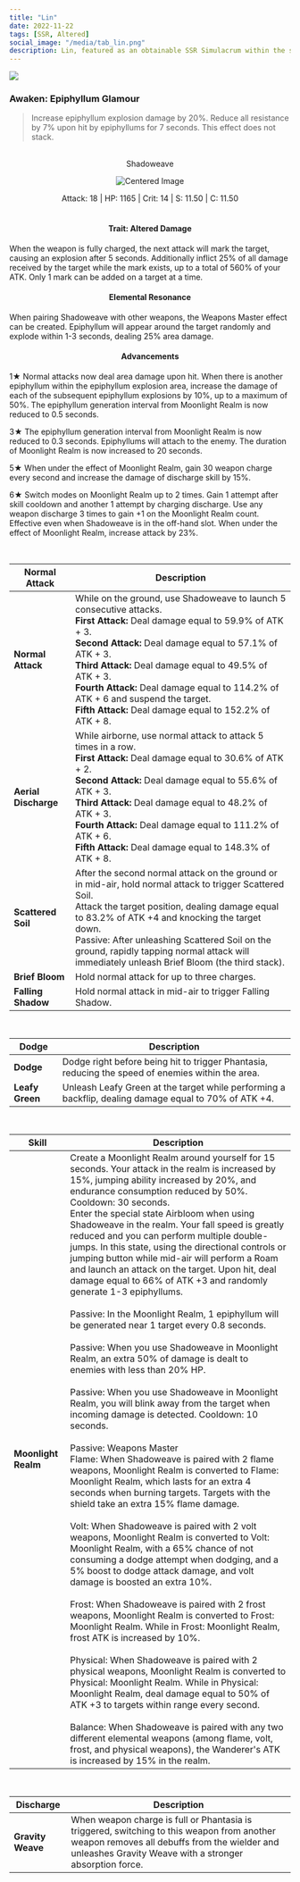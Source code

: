```yaml
---
title: "Lin"
date: 2022-11-22
tags: [SSR, Altered]
social_image: "/media/tab_lin.png"
description: Lin, featured as an obtainable SSR Simulacrum within the simulacrum system, associated with the weapon Shadoweave.
---
```


![](https://i.postimg.cc/RF1LLN8j/Simulacrum-Lin-Awaken.png)

### Awaken: Epiphyllum Glamour

> Increase epiphyllum explosion damage by 20%. Reduce all resistance by 7% upon hit by epiphyllums for 7 seconds. This effect does not stack.

<br />

<center>
Shadoweave
</center>
<p align="center">
    <img src="https://i.postimg.cc/Pf8DmpGJ/Icon-Weapon-Shadoweave.webp" alt="Centered Image">
</p>

<center>
Attack: 18 | HP: 1165 | Crit: 14 | S: 11.50 | C: 11.50
</center>

<br />

<h4 style="text-align: center;"> Trait: Altered Damage</h4>

When the weapon is fully charged, the next attack will mark the target, causing an explosion after 5 seconds. Additionally inflict 25% of all damage received by the target while the mark exists, up to a total of 560% of your ATK. Only 1 mark can be added on a target at a time.

<h4 style="text-align: center;"> Elemental Resonance</h4>
 
When pairing Shadoweave with other weapons, the Weapons Master effect can be created. Epiphyllum will appear around the target randomly and explode within 1-3 seconds, dealing 25% area damage.

<h4 style="text-align: center;"> Advancements</h4>

1★ Normal attacks now deal area damage upon hit. When there is another epiphyllum within the epiphyllum explosion area, increase the damage of each of the subsequent epiphyllum explosions by 10%, up to a maximum of 50%. The epiphyllum generation interval from Moonlight Realm is now reduced to 0.5 seconds.

3★ The epiphyllum generation interval from Moonlight Realm is now reduced to 0.3 seconds. Epiphyllums will attach to the enemy. The duration of Moonlight Realm is now increased to 20 seconds.

5★ When under the effect of Moonlight Realm, gain 30 weapon charge every second and increase the damage of discharge skill by 15%.

6★ Switch modes on Moonlight Realm up to 2 times. Gain 1 attempt after skill cooldown and another 1 attempt by charging discharge. Use any weapon discharge 3 times to gain +1 on the Moonlight Realm count. Effective even when Shadoweave is in the off-hand slot. When under the effect of Moonlight Realm, increase attack by 23%.

<br />

| Normal Attack        | Description                                                                                                                                                                                                                                                                                                                                                                                                                |
| -------------------- | -------------------------------------------------------------------------------------------------------------------------------------------------------------------------------------------------------------------------------------------------------------------------------------------------------------------------------------------------------------------------------------------------------------------------- |
| **Normal Attack**    | While on the ground, use Shadoweave to launch 5 consecutive attacks. <br /> **First Attack:** Deal damage equal to 59.9% of ATK + 3. <br /> **Second Attack:** Deal damage equal to 57.1% of ATK + 3. <br /> **Third Attack:** Deal damage equal to 49.5% of ATK + 3. <br /> **Fourth Attack:** Deal damage equal to 114.2% of ATK + 6 and suspend the target. <br /> **Fifth Attack:** Deal damage equal to 152.2% of ATK + 8. |
| **Aerial Discharge** | While airborne, use normal attack to attack 5 times in a row. <br /> **First Attack:** Deal damage equal to 30.6% of ATK + 2. <br /> **Second Attack:** Deal damage equal to 55.6% of ATK + 3. <br /> **Third Attack:** Deal damage equal to 48.2% of ATK + 3. <br /> **Fourth Attack:** Deal damage equal to 111.2% of ATK + 6. <br /> **Fifth Attack:** Deal damage equal to 148.3% of ATK + 8.                               |
| **Scattered Soil**   | After the second normal attack on the ground or in mid-air, hold normal attack to trigger Scattered Soil.<br>Attack the target position, dealing damage equal to 83.2% of ATK +4 and knocking the target down.<br>Passive: After unleashing Scattered Soil on the ground, rapidly tapping normal attack will immediately unleash Brief Bloom (the third stack).                                                            |
| **Brief Bloom**      | Hold normal attack for up to three charges.                                                                                                                                                                                                                                                                                                                                                                                |
| **Falling Shadow**   | Hold normal attack in mid-air to trigger Falling Shadow.                                                                                                                                                                                                                                                                                                                                                                   |

<br />

| Dodge           | Description                                                                                           |
| --------------- | ----------------------------------------------------------------------------------------------------- |
| **Dodge**       | Dodge right before being hit to trigger Phantasia, reducing the speed of enemies within the area.     |
| **Leafy Green** | Unleash Leafy Green at the target while performing a backflip, dealing damage equal to 70% of ATK +4. |

<br />

| Skill               | Description                                                                                                                                                                                                                                                                                                                                                                                                                                                                                                                                                                                                                                                                                                                                                                                                                                                                                                                                                                                                                                                                                                                                                                                                                                                                                                                                                                                                                                                                                                                                                                                                                                                                                                                                                                                                                                                                                                                                                                                                                                                                                                                                                  |
| ------------------- | ------------------------------------------------------------------------------------------------------------------------------------------------------------------------------------------------------------------------------------------------------------------------------------------------------------------------------------------------------------------------------------------------------------------------------------------------------------------------------------------------------------------------------------------------------------------------------------------------------------------------------------------------------------------------------------------------------------------------------------------------------------------------------------------------------------------------------------------------------------------------------------------------------------------------------------------------------------------------------------------------------------------------------------------------------------------------------------------------------------------------------------------------------------------------------------------------------------------------------------------------------------------------------------------------------------------------------------------------------------------------------------------------------------------------------------------------------------------------------------------------------------------------------------------------------------------------------------------------------------------------------------------------------------------------------------------------------------------------------------------------------------------------------------------------------------------------------------------------------------------------------------------------------------------------------------------------------------------------------------------------------------------------------------------------------------------------------------------------------------------------------------------------------------ |
| **Moonlight Realm** | Create a Moonlight Realm around yourself for 15 seconds. Your attack in the realm is increased by 15%, jumping ability increased by 20%, and endurance consumption reduced by 50%. Cooldown: 30 seconds.<br>Enter the special state Airbloom when using Shadoweave in the realm. Your fall speed is greatly reduced and you can perform multiple double-jumps. In this state, using the directional controls or jumping button while mid-air will perform a Roam and launch an attack on the target. Upon hit, deal damage equal to 66% of ATK +3 and randomly generate 1-3 epiphyllums.<br><br>Passive: In the Moonlight Realm, 1 epiphyllum will be generated near 1 target every 0.8 seconds.<br><br>Passive: When you use Shadoweave in Moonlight Realm, an extra 50% of damage is dealt to enemies with less than 20% HP.<br><br>Passive: When you use Shadoweave in Moonlight Realm, you will blink away from the target when incoming damage is detected. Cooldown: 10 seconds.<br><br>Passive: Weapons Master<br> Flame: When Shadoweave is paired with 2 flame weapons, Moonlight Realm is converted to Flame: Moonlight Realm, which lasts for an extra 4 seconds when burning targets. Targets with the shield take an extra 15% flame damage.<br><br> Volt: When Shadoweave is paired with 2 volt weapons, Moonlight Realm is converted to Volt: Moonlight Realm, with a 65% chance of not consuming a dodge attempt when dodging, and a 5% boost to dodge attack damage, and volt damage is boosted an extra 10%.<br><br> Frost: When Shadoweave is paired with 2 frost weapons, Moonlight Realm is converted to Frost: Moonlight Realm. While in Frost: Moonlight Realm, frost ATK is increased by 10%.<br><br> Physical: When Shadoweave is paired with 2 physical weapons, Moonlight Realm is converted to Physical: Moonlight Realm. While in Physical: Moonlight Realm, deal damage equal to 50% of ATK +3 to targets within range every second.<br><br>Balance: When Shadoweave is paired with any two different elemental weapons (among flame, volt, frost, and physical weapons), the Wanderer's ATK is increased by 15% in the realm. |

<br />

| Discharge         | Description                                                                                                                                                                                           |
| ----------------- | ----------------------------------------------------------------------------------------------------------------------------------------------------------------------------------------------------- |
| **Gravity Weave** | When weapon charge is full or Phantasia is triggered, switching to this weapon from another weapon removes all debuffs from the wielder and unleashes Gravity Weave with a stronger absorption force. |
